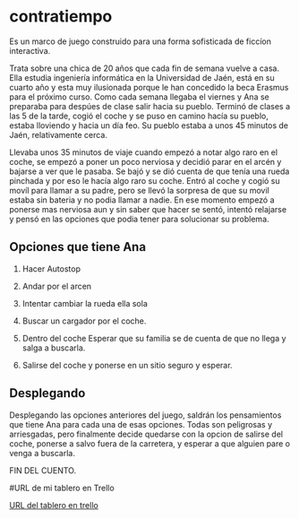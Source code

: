 # contratiempo

Es un marco de juego construido para una forma sofisticada de ficcíon interactiva.

Trata sobre una chica de 20 años que cada fin de semana vuelve a casa. Ella estudia ingeniería informática en la Universidad de Jaén, está en su cuarto año y esta muy ilusionada porque le han concedido la beca Erasmus para el próximo curso. Como cada semana
llegaba el viernes y Ana se preparaba para despúes de clase salir hacia su pueblo.
Terminó de clases a las 5 de la tarde, cogió el coche y se puso en camino hacía su pueblo,
estaba lloviendo y hacia un día feo. Su pueblo estaba a unos 45 minutos de Jaén, relativamente cerca.

Llevaba unos 35 minutos de viaje cuando empezó a notar algo raro en el coche, se empezó a poner un poco nerviosa y decidió parar en el arcén y bajarse a ver que le pasaba.
Se bajó y se dió cuenta de que tenía una rueda pinchada y por eso le hacía algo raro su coche.
Entró al coche y cogió su movíl para llamar a su padre, pero se llevó la sorpresa de que su movil estaba sin bateria y no podia llamar a nadie. En ese momento empezó a ponerse mas nerviosa aun y sin saber que hacer se sentó, intentó relajarse y pensó en las opciones que podia tener para solucionar su problema.



## Opciones que tiene Ana

1. Hacer Autostop

2. Andar por el arcen

3. Intentar cambiar la rueda ella sola

4. Buscar un cargador por el coche.

5. Dentro del coche Esperar que su familia se de cuenta de que no llega y salga a buscarla.

6. Salirse del coche y ponerse en un sitio seguro y esperar.


## Desplegando


Desplegando las opciones anteriores del juego, saldrán los pensamientos que tiene Ana para cada una de esas opciones. Todas son peligrosas y arriesgadas, pero finalmente decide quedarse con la opcion de salirse del coche, ponerse a salvo fuera de la carretera, y esperar a que alguien pare o venga a buscarla.

FIN DEL CUENTO.

#URL de mi tablero en Trello

[URL del tablero en trello](https://trello.com/b/0BBZdA5z/comtratiempos)
